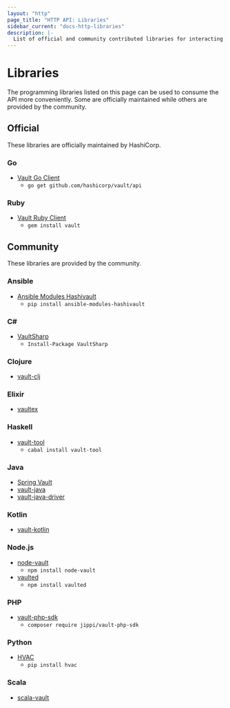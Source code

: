 ```yaml
---
layout: "http"
page_title: "HTTP API: Libraries"
sidebar_current: "docs-http-libraries"
description: |-
  List of official and community contributed libraries for interacting with the Vault HTTP API.
---
```


# Libraries

The programming libraries listed on this page can be used to consume the API more conveniently.
Some are officially maintained while others are provided by the community.

## Official

These libraries are officially maintained by HashiCorp.

### Go

* [Vault Go Client](https://github.com/hashicorp/vault/tree/master/api)
  * `go get github.com/hashicorp/vault/api`

### Ruby

* [Vault Ruby Client](https://github.com/hashicorp/vault-ruby)
  * `gem install vault`

## Community

These libraries are provided by the community.

### Ansible

* [Ansible Modules Hashivault](https://pypi.python.org/pypi/ansible-modules-hashivault)
  * `pip install ansible-modules-hashivault`

### C&#35;

* [VaultSharp](https://github.com/rajanadar/VaultSharp)
  * `Install-Package VaultSharp`

### Clojure

* [vault-clj](https://github.com/amperity/vault-clj)

### Elixir

* [vaultex](https://hex.pm/packages/vaultex)

### Haskell

* [vault-tool](https://hackage.haskell.org/package/vault-tool)
  * `cabal install vault-tool`

### Java

* [Spring Vault](https://github.com/spring-projects/spring-vault)
* [vault-java](https://github.com/jhaals/vault-java)
* [vault-java-driver](https://github.com/BetterCloud/vault-java-driver)

### Kotlin

* [vault-kotlin](https://github.com/kunickiaj/vault-kotlin)

### Node.js

* [node-vault](https://github.com/kr1sp1n/node-vault)
  * `npm install node-vault`
* [vaulted](https://github.com/chiefy/vaulted)
  * `npm install vaulted`

### PHP

* [vault-php-sdk](https://github.com/jippi/vault-php-sdk)
  * `composer require jippi/vault-php-sdk`

### Python

* [HVAC](https://github.com/ianunruh/hvac)
  * `pip install hvac`

### Scala
 * [scala-vault](https://github.com/janstenpickle/scala-vault)
